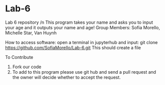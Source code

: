# Lab-6
Lab 6 repository 
/n This program takes your name and asks you to input your age and it outputs your name and age!
Group Members: Sofia Morello, Michelle Star, Van Huynh

How to access software:
open a terminal in jupyterhub and input:
git clone https://github.com/SofiaMorello/Lab-6.git
This should create a file 

To Contribute
1. Fork our code 
2. To add to this program please use git hub and send a pull request and the owner will decide whether to accept the request.

